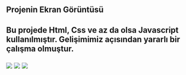 
<h2>Projenin Ekran Görüntüsü<h2>

<p>Bu projede Html, Css ve az da olsa Javascript kullanılmıştır. Gelişimimiz açısından yararlı bir çalışma olmuştur.</p>

<img src="./img/ekrang">
<img src="./img/ekrang1">
<img src="./img/ekrang2">